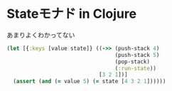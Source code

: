 # Stateモナド in Clojure

あまりよくわかってない

```clojure
(let [{:keys [value state]} ((->> (push-stack 4)
                                  (push-stack 5)
                                  (pop-stack)
                                  (:run-state))
                             [3 2 1])]
  (assert (and (= value 5) (= state [4 3 2 1])))))
```
